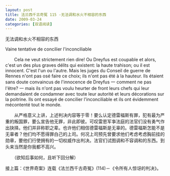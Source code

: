 ```yaml
---
layout: post
title: 法兰西千古奇冤 115 -无法调和水火不相容的东西
date: 2009-03-24
categories: [双语阅读]  
---
```


无法调和水火不相容的东西

Vaine tentative de concilier l'inconciliable

　　Cela ne veut strictement rien dire! Ou Dreyfus est coupable et alors, c'est un des plus graves délits qui existent: la haute trahison; ou il est innocent. C'est l'un ou l'autre. Mais les juges du Conseil de guerre de Rennes n'ont pas osé faire ce choix; ils n'ont pas été à la hauteur. Ils étaient sans doute convaincus de l'innocence de Dreyfus 一 comment ne pas l'être? 一 mais ils n'ont pas voulu heurter de front leurs chefs qui leur demandaient de condamner avec toute leur autorité et leurs décorations sur la poitrine. Ils ont essayé de concilier l'inconciliable et ils ont évidemment mécontenté tout le monde.



　　从严格意义上讲，上述判决内容等于零！要么认定德雷福斯有罪，犯有最为严重的叛国罪，要么宣告他无罪，非此即彼。可叹雷恩军亊法庭的法官们没有勇气作出抉择。他们并非称职之辈。也许他们相信德雷福斯是无辜的。德雷福斯怎能不是无辜者？他们均不愿得罪白己的上司。何况上司预先曾要求他们考虑考虑胸前挂的勋章，要他们行使拥有的一切权威作出判决。法官们试图调和不容调和的东西。到头来当然是你我都不高兴。



　　（欲知后事如何，且听下回分解）

接上篇：《世界奇案》连载《法兰西千古奇冤》(114)－《令所有人惊讶的判决》。
